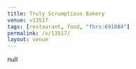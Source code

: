 ```yaml
---
title: Truly Scrumptious Bakery
venue: v13517
tags: [restaurant, food, "fhrs:691084"]
permalink: /v/13517/
layout: venue
---
```

null